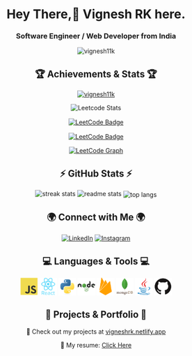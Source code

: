 <h1 align="center">Hey There,👋 Vignesh RK here.</h1>
<h3 align="center">Software Engineer / Web Developer from India</h3>

<p align="center"> <img src="https://komarev.com/ghpvc/?username=vignesh11k&label=Profile%20views&color=0e75b6&style=flat" alt="vignesh11k" /> </p>

<h2 align="center">🏆 Achievements & Stats 🏆</h2>
<p align="center">
  <a href="https://github.com/ryo-ma/github-profile-trophy"><img src="https://github-profile-trophy.vercel.app/?username=vignesh11k" alt="vignesh11k" /></a>
</p>

<p align="center">
  <img src="https://leetcard.jacoblin.cool/VIGNESH11K?ext=heatmap" alt="Leetcode Stats" />
  
</p>

<p align="center">
  <a href="https://leetcode.com/VIGNESH11K/" target="_blank">
    <img align="center" src="https://leetcode-badge-showcase.vercel.app/api?username=VIGNESH11K&theme=dark" alt="LeetCode Badge" height="400" width="600"/>
  </a>
</p>


<p align="center">
  <a href="https://leetcode.com/VIGNESH11K/" target="_blank">
    <img align="center" src="https://leetcode-badge-showcase.vercel.app/api?username=VIGNESH11K&theme=dark" alt="LeetCode Badge" height="400" width="300"/>
  </a>
</p>
<p align="center">
  <a href="https://leetcode.com/VIGNESH11K/" target="_blank">
    <img align="center" src="https://leetcard.jacoblin.cool/VIGNESH11K" alt="LeetCode Graph"/>
  </a>
</p>




<h2 align="center">⚡ GitHub Stats ⚡</h2>
<div align="center">
  <img width=390 src="https://github-readme-streak-stats.herokuapp.com/?user=vignesh11k&theme=react&border_radius=10" alt="streak stats"/>
  <img width=390 src="https://github-readme-stats.vercel.app/api?username=vignesh11k&show_icons=true&theme=react&border_radius=10" alt="readme stats" />
  <img width=325 align="center" src="https://github-readme-stats.vercel.app/api/top-langs/?username=vignesh11k&hide=HTML&langs_count=8&layout=compact&theme=react&border_radius=10" alt="top langs" />
</div>

<h2 align="center">🌍 Connect with Me 🌍</h2>
<p align="center">
  <a href="https://www.linkedin.com/in/vignesh-rk-0b1624249/" target="blank"><img align="center" src="https://raw.githubusercontent.com/rahuldkjain/github-profile-readme-generator/master/src/images/icons/Social/linked-in-alt.svg" alt="LinkedIn" height="30" width="40" /></a>
  <a href="https://www.instagram.com/vknesh.11/" target="blank"><img align="center" src="https://raw.githubusercontent.com/rahuldkjain/github-profile-readme-generator/master/src/images/icons/Social/instagram.svg" alt="Instagram" height="30" width="40" /></a>
</p>

<h2 align="center">💻 Languages & Tools 💻</h2>
<p align="center">
  <img src="https://raw.githubusercontent.com/devicons/devicon/master/icons/javascript/javascript-original.svg" alt="javascript" width="40" height="40"/>
  <img src="https://raw.githubusercontent.com/devicons/devicon/master/icons/react/react-original-wordmark.svg" alt="react" width="40" height="40"/>
  <img src="https://raw.githubusercontent.com/devicons/devicon/master/icons/python/python-original.svg" alt="python" width="40" height="40"/>
  <img src="https://raw.githubusercontent.com/devicons/devicon/master/icons/nodejs/nodejs-original-wordmark.svg" alt="nodejs" width="40" height="40"/>
  <img src="https://raw.githubusercontent.com/devicons/devicon/master/icons/firebase/firebase-plain.svg" alt="firebase" width="40" height="40"/>
  <img src="https://raw.githubusercontent.com/devicons/devicon/master/icons/mongodb/mongodb-original-wordmark.svg" alt="mongodb" width="40" height="40"/>
  <img src="https://raw.githubusercontent.com/devicons/devicon/master/icons/java/java-original.svg" alt="java" width="40" height="40"/>
  <img src="https://raw.githubusercontent.com/devicons/devicon/master/icons/github/github-original.svg" alt="github" width="40" height="40"/>
</p>

<h2 align="center">🌟 Projects & Portfolio 🌟</h2>
<p align="center">🚀 Check out my projects at <a href="https://vigneshrk.netlify.app/">vigneshrk.netlify.app</a></p>
<p align="center">📄 My resume: <a href="https://drive.google.com/file/d/1BMdPhbpFjZO7E0H6FyydAiwL7A72pEl2/view?usp=share_link">Click Here</a></p>
